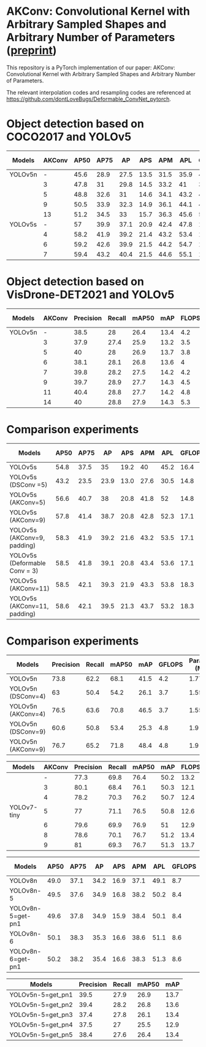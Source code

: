 
# AKConv: Convolutional Kernel with Arbitrary Sampled Shapes and Arbitrary Number of Parameters ([preprint](https://doi.org/10.48550/arXiv.2304.03198))
This repository is a PyTorch implementation of our paper: AKConv: Convolutional Kernel with Arbitrary Sampled Shapes and Arbitrary Number of Parameters.


The relevant interpolation codes and resampling codes are referenced at https://github.com/dontLoveBugs/Deformable_ConvNet_pytorch.


# Object detection based on COCO2017 and YOLOv5
| Models    | AKConv | AP50 | AP75 | AP   | APS  | APM  | APL  | GFLOPS | Params (M) |
|-----------|--------|------|------|------|------|------|------|--------|------------|
| YOLOv5n   | -      | 45.6 | 28.9 | 27.5 | 13.5 | 31.5 | 35.9 | 4.5    | 1.87       |
|           | 3      | 47.8 | 31   | 29.8 | 14.5 | 33.2 | 41   | 3.8    | 1.51       |
|           | 5      | 48.8 | 32.6 | 31   | 14.6 | 34.1 | 43.2 | 4.1    | 1.65       |
|           | 9      | 50.5 | 33.9 | 32.3 | 14.9 | 36.1 | 44.1 | 4.8    | 1.94       |
|           | 13     | 51.2 | 34.5 | 33   | 15.7 | 36.3 | 45.6 | 5.5    | 2.23       |
| YOLOv5s   | -      | 57   | 39.9 | 37.1 | 20.9 | 42.4 | 47.8 | 16.4   | 7.23       |
|           | 4      | 58.2 | 41.9 | 39.2 | 21.4 | 43.2 | 53.4 | 14.1   | 6.01       |
|           | 6      | 59.2 | 42.6 | 39.9 | 21.5 | 44.2 | 54.7 | 15.3   | 6.55       |
|           | 7      | 59.4 | 43.2 | 40.4 | 21.5 | 44.6 | 55.1 | 15.9   | 6.82       |


# Object detection based on VisDrone-DET2021 and YOLOv5

| Models  | AKConv | Precision | Recall | mAP50 | mAP  | FLOPS | Params (M) |
|---------|--------|-----------|--------|-------|------|-------|------------|
| YOLOv5n | -      | 38.5      | 28     | 26.4  | 13.4 | 4.2   | 1.77       |
|         | 3      | 37.9      | 27.4   | 25.9  | 13.2 | 3.5   | 1.41       |
|         | 5      | 40        | 28     | 26.9  | 13.7 | 3.8   | 1.56       |
|         | 6      | 38.1      | 28.1   | 26.8  | 13.6 | 4     | 1.63       |
|         | 7      | 39.8      | 28.2   | 27.5  | 14.2 | 4.2   | 1.7        |
|         | 9      | 39.7      | 28.9   | 27.7  | 14.3 | 4.5   | 1.84       |
|         | 11     | 40.4      | 28.8   | 27.7  | 14.2 | 4.8   | 1.99       |
|         | 14     | 40        | 28.8   | 27.9  | 14.3 | 5.3   | 2.2        |


# Comparison experiments
| Models                        | AP50 | AP75 | AP   | APS  | APM  | APL  | GFLOPS | Params (M) |
|-------------------------------|------|------|------|------|------|------|--------|------------|
| YOLOv5s                       | 54.8 | 37.5 | 35   | 19.2 | 40   | 45.2 | 16.4   | 7.23       |
| YOLOv5s (DSConv =5)           | 43.2 | 23.5 | 23.9 | 13.0 | 27.6 | 30.5 | 14.8   | 6.45       |
| YOLOv5s (AKConv=5)            | 56.6 | 40.7 | 38   | 20.8 | 41.8 | 52   | 14.8   | 6.54       |
| YOLOv5s (AKConv=9)            | 57.8 | 41.4 | 38.7 | 20.8 | 42.8 | 52.3 | 17.1   | 7.37       |
| YOLOv5s (AKConv=9, padding)   | 58.3 | 41.9 | 39.2 | 21.6 | 43.2 | 53.5 | 17.1   | 7.37       |
| YOLOv5s (Deformable Conv = 3) | 58.5 | 41.8 | 39.1 | 20.8 | 43.4 | 53.6 | 17.1   | 7.37       |
| YOLOv5s (AKConv=11)           | 58.5 | 42.1 | 39.3 | 21.9 | 43.3 | 53.8 | 18.3   | 7.91       |
| YOLOv5s (AKConv=11, padding)  | 58.6 | 42.1 | 39.5 | 21.3 | 43.7 | 53.2 | 18.3   | 7.91       |

# Comparison experiments
| Models             | Precision | Recall | mAP50 | mAP  | GFLOPS | Params (M) |
|--------------------|-----------|--------|-------|------|--------|------------|
| YOLOv5n            | 73.8      | 62.2   | 68.1  | 41.5 | 4.2    | 1.77       |
| YOLOv5n (DSConv=4) | 63        | 50.4   | 54.2  | 26.1 | 3.7    | 1.55       |
| YOLOv5n (AKConv=4) | 76.5      | 63.6   | 70.8  | 46.5 | 3.7    | 1.55       |
| YOLOv5n (DSConv=9) | 60.6      | 50.8   | 53.4  | 25.3 | 4.8    | 1.9        |
| YOLOv5n (AKConv=9) | 76.7      | 65.2   | 71.8  | 48.4 | 4.8    | 1.9        |

| Models      | AKConv | Precision | Recall | mAP50 | mAP  | FLOPS | Params |
|-------------|--------|-----------|--------|-------|------|-------|--------|
|             | -      | 77.3      | 69.8   | 76.4  | 50.2 | 13.2  | 6.06   |
|             | 3      | 80.1      | 68.4   | 76.1  | 50.3 | 12.1  | 5.56   |
|             | 4      | 78.2      | 70.3   | 76.2  | 50.7 | 12.4  | 5.66   |
| YOLOv7-tiny | 5      | 77        | 71.1   | 76.5  | 50.8 | 12.6  | 5.75   |
|             | 6      | 79.6      | 69.9   | 76.9  | 51   | 12.9  | 5.85   |
|             | 8      | 78.6      | 70.1   | 76.7  | 51.2 | 13.4  | 6.04   |
|             | 9      | 81        | 69.3   | 76.7  | 51.3 | 13.7  | 6.14   |

| Models            | AP50 | AP75 | AP   | APS  | APM  | APL  | GFLOPS | Params (M) |
|-------------------|------|------|------|------|------|------|--------|------------|
| YOLOv8n           | 49.0 | 37.1 | 34.2 | 16.9 | 37.1 | 49.1 | 8.7    | 3.15       |
| YOLOv8n-5         | 49.5 | 37.6 | 34.9 | 16.8 | 38.2 | 50.2 | 8.4    | 2.94       |
| YOLOv8n-5=get-pn1 | 49.6 | 37.8 | 34.9 | 15.9 | 38.4 | 50.1 | 8.4    | 2.94       |
| YOLOv8n-6         | 50.1 | 38.3 | 35.3 | 16.6 | 38.6 | 51.1 | 8.6    | 3.01       |
| YOLOv8n-6=get-pn1 | 50.2 | 38.2 | 35.4 | 16.6 | 38.3 | 51.3 | 8.6    | 3.01       |


| Models            | Precision | Recall | mAP50 | mAP  |
|-------------------|-----------|--------|-------|------|
| YOLOv5n-5=get_pn1 | 39.5      | 27.9   | 26.9  | 13.7 |
| YOLOv5n-5=get_pn2 | 39.4      | 28.2   | 26.8  | 13.6 |
| YOLOv5n-5=get_pn3 | 37.4      | 27.8   | 26.1  | 13.4 |
| YOLOv5n-5=get_pn4 | 37.5      | 27     | 25.5  | 12.9 |
| YOLOv5n-5=get_pn5 | 38.4      | 27.6   | 26.4  | 13.4 |

